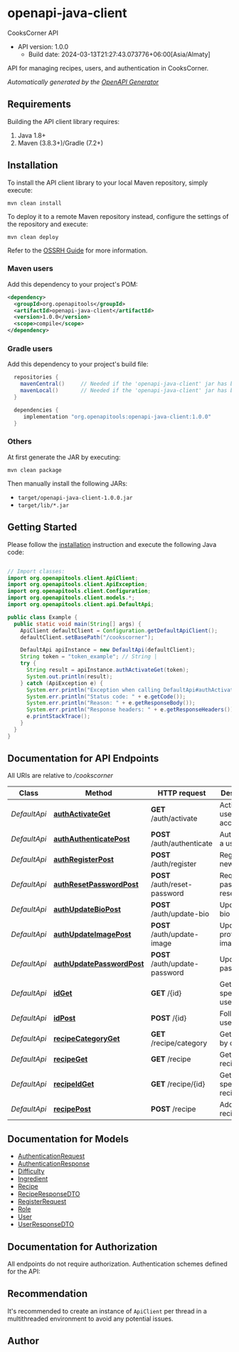 # openapi-java-client

CooksCorner API
- API version: 1.0.0
  - Build date: 2024-03-13T21:27:43.073776+06:00[Asia/Almaty]

API for managing recipes, users, and authentication in CooksCorner.


*Automatically generated by the [OpenAPI Generator](https://openapi-generator.tech)*


## Requirements

Building the API client library requires:
1. Java 1.8+
2. Maven (3.8.3+)/Gradle (7.2+)

## Installation

To install the API client library to your local Maven repository, simply execute:

```shell
mvn clean install
```

To deploy it to a remote Maven repository instead, configure the settings of the repository and execute:

```shell
mvn clean deploy
```

Refer to the [OSSRH Guide](http://central.sonatype.org/pages/ossrh-guide.html) for more information.

### Maven users

Add this dependency to your project's POM:

```xml
<dependency>
  <groupId>org.openapitools</groupId>
  <artifactId>openapi-java-client</artifactId>
  <version>1.0.0</version>
  <scope>compile</scope>
</dependency>
```

### Gradle users

Add this dependency to your project's build file:

```groovy
  repositories {
    mavenCentral()     // Needed if the 'openapi-java-client' jar has been published to maven central.
    mavenLocal()       // Needed if the 'openapi-java-client' jar has been published to the local maven repo.
  }

  dependencies {
     implementation "org.openapitools:openapi-java-client:1.0.0"
  }
```

### Others

At first generate the JAR by executing:

```shell
mvn clean package
```

Then manually install the following JARs:

* `target/openapi-java-client-1.0.0.jar`
* `target/lib/*.jar`

## Getting Started

Please follow the [installation](#installation) instruction and execute the following Java code:

```java

// Import classes:
import org.openapitools.client.ApiClient;
import org.openapitools.client.ApiException;
import org.openapitools.client.Configuration;
import org.openapitools.client.models.*;
import org.openapitools.client.api.DefaultApi;

public class Example {
  public static void main(String[] args) {
    ApiClient defaultClient = Configuration.getDefaultApiClient();
    defaultClient.setBasePath("/cookscorner");

    DefaultApi apiInstance = new DefaultApi(defaultClient);
    String token = "token_example"; // String | 
    try {
      String result = apiInstance.authActivateGet(token);
      System.out.println(result);
    } catch (ApiException e) {
      System.err.println("Exception when calling DefaultApi#authActivateGet");
      System.err.println("Status code: " + e.getCode());
      System.err.println("Reason: " + e.getResponseBody());
      System.err.println("Response headers: " + e.getResponseHeaders());
      e.printStackTrace();
    }
  }
}

```

## Documentation for API Endpoints

All URIs are relative to */cookscorner*

Class | Method | HTTP request | Description
------------ | ------------- | ------------- | -------------
*DefaultApi* | [**authActivateGet**](docs/DefaultApi.md#authActivateGet) | **GET** /auth/activate | Activate a user account
*DefaultApi* | [**authAuthenticatePost**](docs/DefaultApi.md#authAuthenticatePost) | **POST** /auth/authenticate | Authenticate a user
*DefaultApi* | [**authRegisterPost**](docs/DefaultApi.md#authRegisterPost) | **POST** /auth/register | Register a new user
*DefaultApi* | [**authResetPasswordPost**](docs/DefaultApi.md#authResetPasswordPost) | **POST** /auth/reset-password | Request a password reset
*DefaultApi* | [**authUpdateBioPost**](docs/DefaultApi.md#authUpdateBioPost) | **POST** /auth/update-bio | Update user bio
*DefaultApi* | [**authUpdateImagePost**](docs/DefaultApi.md#authUpdateImagePost) | **POST** /auth/update-image | Update user profile image
*DefaultApi* | [**authUpdatePasswordPost**](docs/DefaultApi.md#authUpdatePasswordPost) | **POST** /auth/update-password | Update user password
*DefaultApi* | [**idGet**](docs/DefaultApi.md#idGet) | **GET** /{id} | Get a specific user
*DefaultApi* | [**idPost**](docs/DefaultApi.md#idPost) | **POST** /{id} | Follow a user
*DefaultApi* | [**recipeCategoryGet**](docs/DefaultApi.md#recipeCategoryGet) | **GET** /recipe/category | Get recipes by category
*DefaultApi* | [**recipeGet**](docs/DefaultApi.md#recipeGet) | **GET** /recipe | Get all recipes
*DefaultApi* | [**recipeIdGet**](docs/DefaultApi.md#recipeIdGet) | **GET** /recipe/{id} | Get a specific recipe
*DefaultApi* | [**recipePost**](docs/DefaultApi.md#recipePost) | **POST** /recipe | Add a new recipe


## Documentation for Models

 - [AuthenticationRequest](docs/AuthenticationRequest.md)
 - [AuthenticationResponse](docs/AuthenticationResponse.md)
 - [Difficulty](docs/Difficulty.md)
 - [Ingredient](docs/Ingredient.md)
 - [Recipe](docs/Recipe.md)
 - [RecipeResponseDTO](docs/RecipeResponseDTO.md)
 - [RegisterRequest](docs/RegisterRequest.md)
 - [Role](docs/Role.md)
 - [User](docs/User.md)
 - [UserResponseDTO](docs/UserResponseDTO.md)


## Documentation for Authorization

All endpoints do not require authorization.
Authentication schemes defined for the API:

## Recommendation

It's recommended to create an instance of `ApiClient` per thread in a multithreaded environment to avoid any potential issues.

## Author



